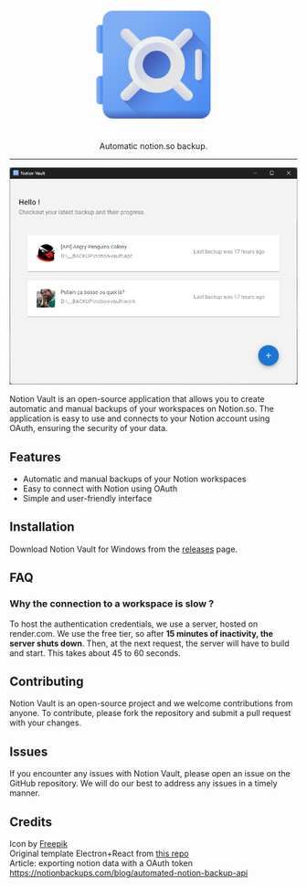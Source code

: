 <div align="center">
  
  <img src="apps/electron/assets/icon.png" width="200" />
  
</div>

<br>

<p align="center">
Automatic notion.so backup. 
</p>

<hr>


<p align="middle" height="400">
<img src="readme_assets/app_home.png" width="600" />
</p>

Notion Vault is an open-source application that allows you to create automatic and manual backups of your workspaces on Notion.so. The application is easy to use and connects to your Notion account using OAuth, ensuring the security of your data.

## Features

- Automatic and manual backups of your Notion workspaces
- Easy to connect with Notion using OAuth
- Simple and user-friendly interface

## Installation
Download Notion Vault for Windows from the [releases](https://github.com/Theo-Farnole/notion-vault/releases) page. 

## FAQ
### Why the connection to a workspace is slow ?

To host the authentication credentials, we use a server, hosted on render.com. We use the free tier, so after **15 minutes of inactivity, the server shuts down**. Then, at the next request, the server will have to build and start. This takes about 45 to 60 seconds.

## Contributing
Notion Vault is an open-source project and we welcome contributions from anyone. To contribute, please fork the repository and submit a pull request with your changes.

## Issues
If you encounter any issues with Notion Vault, please open an issue on the GitHub repository. We will do our best to address any issues in a timely manner.

## Credits 
Icon by [Freepik](https://www.flaticon.com/free-icons/vault)  
Original template Electron+React from [this repo](https://github.com/yhirose/react-typescript-electron-sample-with-create-react-app-and-electron-builder)  
Article: exporting notion data with a OAuth token https://notionbackups.com/blog/automated-notion-backup-api
